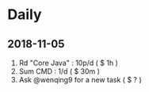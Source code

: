 # Daily

## 2018-11-05

1. Rd "Core Java" : 10p/d ( $ 1h )
2. Sum CMD : 1/d ( $ 30m )
3. Ask @wenqing9 for a new task ( $ ? )
